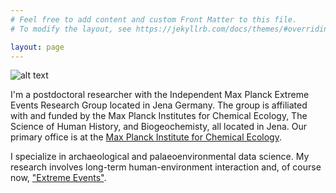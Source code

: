 ```yaml
---
# Feel free to add content and custom Front Matter to this file.
# To modify the layout, see https://jekyllrb.com/docs/themes/#overriding-theme-defaults

layout: page
---
```

![alt text]({{site.url}}/assets/img/BlackForestCastle_crop.jpg)

I'm a postdoctoral researcher with the Independent Max Planck Extreme Events Research Group located in Jena Germany. The group is affiliated with and funded by the Max Planck Institutes for Chemical Ecology, The Science of Human History, and Biogeochemisty, all located in Jena. Our primary office is at the [Max Planck Institute for Chemical Ecology](https://www.ice.mpg.de/ext/index.php?id=extreme-events).

I specialize in archaeological and palaeoenvironmental data science. My research involves long-term human-environment interaction and, of course now, ["Extreme Events"](https://www.shh.mpg.de/1437297/extreme_events).
